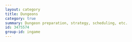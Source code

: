 ```yaml
---
layout: category
title: Dungeons
category: true
summary: Dungeon preparation, strategy, scheduling, etc.
id: 3475574
group-id: ingame
---
```

